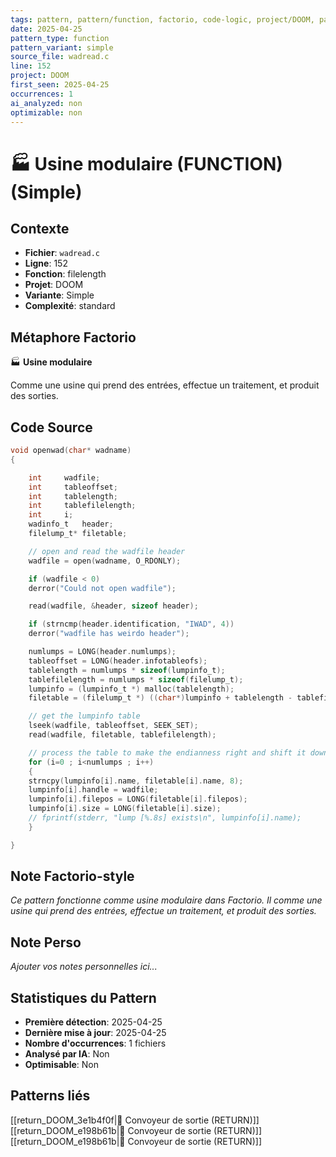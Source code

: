 ```yaml
---
tags: pattern, pattern/function, factorio, code-logic, project/DOOM, pattern/variant/simple
date: 2025-04-25
pattern_type: function
pattern_variant: simple
source_file: wadread.c
line: 152
project: DOOM
first_seen: 2025-04-25
occurrences: 1
ai_analyzed: non
optimizable: non
---
```


# 🏭 Usine modulaire (FUNCTION) (Simple)

## Contexte
- **Fichier**: `wadread.c`
- **Ligne**: 152
- **Fonction**: filelength
- **Projet**: DOOM
- **Variante**: Simple
- **Complexité**: standard

## Métaphore Factorio
🏭 **Usine modulaire**

Comme une usine qui prend des entrées, effectue un traitement, et produit des sorties.

## Code Source
```c
void openwad(char* wadname)
{

    int		wadfile;
    int		tableoffset;
    int		tablelength;
    int		tablefilelength;
    int		i;
    wadinfo_t	header;
    filelump_t*	filetable;

    // open and read the wadfile header
    wadfile = open(wadname, O_RDONLY);

    if (wadfile < 0)
	derror("Could not open wadfile");

    read(wadfile, &header, sizeof header);

    if (strncmp(header.identification, "IWAD", 4))
	derror("wadfile has weirdo header");

    numlumps = LONG(header.numlumps);
    tableoffset = LONG(header.infotableofs);
    tablelength = numlumps * sizeof(lumpinfo_t);
    tablefilelength = numlumps * sizeof(filelump_t);
    lumpinfo = (lumpinfo_t *) malloc(tablelength);
    filetable = (filelump_t *) ((char*)lumpinfo + tablelength - tablefilelength);

    // get the lumpinfo table
    lseek(wadfile, tableoffset, SEEK_SET);
    read(wadfile, filetable, tablefilelength);

    // process the table to make the endianness right and shift it down
    for (i=0 ; i<numlumps ; i++)
    {
	strncpy(lumpinfo[i].name, filetable[i].name, 8);
	lumpinfo[i].handle = wadfile;
	lumpinfo[i].filepos = LONG(filetable[i].filepos);
	lumpinfo[i].size = LONG(filetable[i].size);
	// fprintf(stderr, "lump [%.8s] exists\n", lumpinfo[i].name);
    }

}
```

## Note Factorio-style
*Ce pattern fonctionne comme usine modulaire dans Factorio. Il comme une usine qui prend des entrées, effectue un traitement, et produit des sorties.*

## Note Perso
*Ajouter vos notes personnelles ici...*

## Statistiques du Pattern
- **Première détection**: 2025-04-25
- **Dernière mise à jour**: 2025-04-25
- **Nombre d'occurrences**: 1 fichiers
- **Analysé par IA**: Non
- **Optimisable**: Non

## Patterns liés
[[return_DOOM_3e1b4f0f|🚚 Convoyeur de sortie (RETURN)]]
[[return_DOOM_e198b61b|🚚 Convoyeur de sortie (RETURN)]]
[[return_DOOM_e198b61b|🚚 Convoyeur de sortie (RETURN)]]
